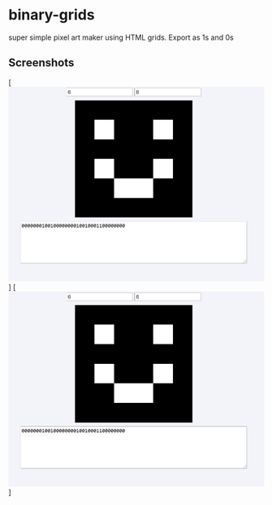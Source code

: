 # binary-grids
super simple pixel art maker using HTML grids. Export as 1s and 0s

## Screenshots
[![image 1](https://raw.githubusercontent.com/BGP0/binary-grids/main/images/image1.png)]
[![image 2](https://raw.githubusercontent.com/BGP0/binary-grids/main/images/image1.png)]
